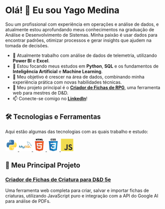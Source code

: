 # Olá! 👋 Eu sou Yago Medina

Sou um profissional com experiência em operações e análise de dados, e atualmente estou aprofundando meus conhecimentos na graduação de Análise e Desenvolvimento de Sistemas. Minha paixão é usar dados para encontrar padrões, otimizar processos e gerar insights que ajudem na tomada de decisões.

- 🔭 Atualmente trabalho com análise de dados de telemetria, utilizando **Power BI** e **Excel**.
- 🌱 Estou focando meus estudos em **Python**, **SQL** e os fundamentos de **Inteligência Artificial** e **Machine Learning**.
- 🎯 Meu objetivo é crescer na área de dados, combinando minha experiência prática com novas habilidades técnicas.
- 🚀 Meu projeto principal é o **[Criador de Fichas de RPG](link-para-o-seu-repositorio)**, uma ferramenta web para mestres de D&D.
- 📫 Conecte-se comigo no **[LinkedIn](https://www.linkedin.com/in/yago-medina-dados/)**!

## 🛠️ Tecnologias e Ferramentas

Aqui estão algumas das tecnologias com as quais trabalho e estudo:

<p align="left">
  <a href="https://www.python.org" target="_blank" rel="noreferrer"> <img src="https://raw.githubusercontent.com/devicons/devicon/master/icons/python/python-original.svg" alt="python" width="40" height="40"/> </a>
  <a href="https://www.mysql.com/" target="_blank" rel="noreferrer"> <img src="https://raw.githubusercontent.com/devicons/devicon/master/icons/mysql/mysql-original-wordmark.svg" alt="mysql" width="40" height="40"/> </a>
  <a href="https://developer.mozilla.org/en-US/docs/Web/HTML" target="_blank" rel="noreferrer"> <img src="https://raw.githubusercontent.com/devicons/devicon/master/icons/html5/html5-original-wordmark.svg" alt="html5" width="40" height="40"/> </a>
  <a href="https://developer.mozilla.org/en-US/docs/Web/CSS" target="_blank" rel="noreferrer"> <img src="https://raw.githubusercontent.com/devicons/devicon/master/icons/css3/css3-original-wordmark.svg" alt="css3" width="40" height="40"/> </a>
  <a href="https://developer.mozilla.org/en-US/docs/Web/JavaScript" target="_blank" rel="noreferrer"> <img src="https://raw.githubusercontent.com/devicons/devicon/master/icons/javascript/javascript-original.svg" alt="javascript" width="40" height="40"/> </a>
</p>

## 🚀 Meu Principal Projeto

### [Criador de Fichas de Criatura para D&D 5e](link-para-o-seu-repositorio)

Uma ferramenta web completa para criar, salvar e importar fichas de criaturas, utilizando JavaScript puro e integração com a API do Google AI para análise de PDFs.
